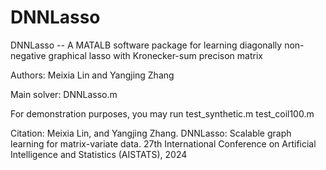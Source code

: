 # DNNLasso

DNNLasso --  A MATALB software package for learning diagonally non-negative graphical lasso with Kronecker-sum precison matrix

Authors: Meixia Lin and Yangjing Zhang

Main solver: DNNLasso.m

For demonstration purposes, you may run 
test_synthetic.m
test_coil100.m

Citation:
Meixia Lin, and Yangjing Zhang. DNNLasso: Scalable graph learning for matrix-variate data.
27th International Conference on Artificial Intelligence and Statistics (AISTATS), 2024
